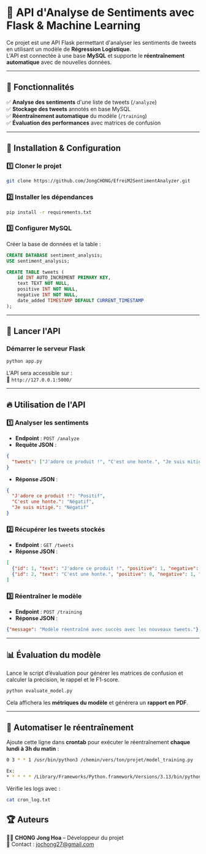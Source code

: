 # 🧠 API d'Analyse de Sentiments avec Flask & Machine Learning

Ce projet est une API Flask permettant d'analyser les sentiments de tweets en utilisant un modèle de **Régression Logistique**.  
L'API est connectée à une base **MySQL** et supporte le **réentraînement automatique** avec de nouvelles données.

---

## 🚀 Fonctionnalités

✅ **Analyse des sentiments** d'une liste de tweets (`/analyze`)  
✅ **Stockage des tweets** annotés en base MySQL  
✅ **Réentraînement automatique** du modèle (`/training`)  
✅ **Évaluation des performances** avec matrices de confusion  

---

## 📌 Installation & Configuration

### 1️⃣ **Cloner le projet**
```bash
git clone https://github.com/JongCHONG/EfreiM2SentimentAnalyzer.git
```

### 2️⃣ **Installer les dépendances**
```bash
pip install -r requirements.txt
```

### 3️⃣ **Configurer MySQL**
Créer la base de données et la table :
```sql
CREATE DATABASE sentiment_analysis;
USE sentiment_analysis;

CREATE TABLE tweets (
    id INT AUTO_INCREMENT PRIMARY KEY,
    text TEXT NOT NULL,
    positive INT NOT NULL,
    negative INT NOT NULL,
    date_added TIMESTAMP DEFAULT CURRENT_TIMESTAMP
);
```

---

## 🚀 Lancer l'API

### **Démarrer le serveur Flask**
```bash
python app.py
```
L'API sera accessible sur :  
🔗 `http://127.0.0.1:5000/`

---

## 🔥 Utilisation de l'API

### **1️⃣ Analyser les sentiments**
- **Endpoint** : `POST /analyze`
- **Requête JSON** :
```json
{
  "tweets": ["J'adore ce produit !", "C'est une honte.", "Je suis mitigé."]
}
```
- **Réponse JSON** :
```json
{
  "J'adore ce produit !": "Positif",
  "C'est une honte.": "Négatif",
  "Je suis mitigé.": "Négatif"
}
```

### **2️⃣ Récupérer les tweets stockés**
- **Endpoint** : `GET /tweets`
- **Réponse JSON** :
```json
[
  {"id": 1, "text": "J'adore ce produit !", "positive": 1, "negative": 0, "date_added": "2024-03-24 12:00:00"},
  {"id": 2, "text": "C'est une honte.", "positive": 0, "negative": 1, "date_added": "2024-03-24 12:05:00"}
]
```

### **3️⃣ Réentraîner le modèle**
- **Endpoint** : `POST /training`
- **Réponse JSON** :
```json
{"message": "Modèle réentraîné avec succès avec les nouveaux tweets."}
```

---

## 📊 Évaluation du modèle
Lance le script d’évaluation pour générer les matrices de confusion et calculer la précision, le rappel et le F1-score.
```bash
python evaluate_model.py
```
Cela affichera les **métriques du modèle** et générera un **rapport en PDF**.

---

## 📅 Automatiser le réentraînement
Ajoute cette ligne dans **crontab** pour exécuter le réentraînement **chaque lundi à 3h du matin** :
```bash
0 3 * * 1 /usr/bin/python3 /chemin/vers/ton/projet/model_training.py

Ex:
* * * * * /Library/Frameworks/Python.framework/Versions/3.13/bin/python3 /Users/chongjonghoa/Desktop/EfreiM2AlgoTP/model_training.py >> /Users/chongjonghoa/Desktop/EfreiM2AlgoTP/cron.log 2>&1
```
Vérifie les logs avec :
```bash
cat cron_log.txt
```

## 🏆 Auteurs
👨‍💻 **CHONG Jong Hoa** – Développeur du projet  
📧 Contact : [jochong27@gmail.com](mailto:jochong27@gmail.com)
```
